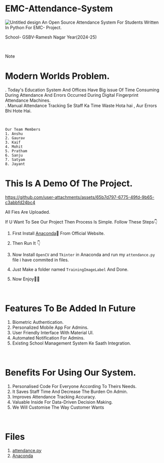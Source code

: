 # EMC-Attendance-System
![Untitled design](https://github.com/user-attachments/assets/b316a2f5-d5a2-4f1e-8c2f-2e0750c0ccd7)
An Open Source Attendance System For Students Written In Python For EMC- Project. 
<br>

School- GSBV-Ramesh Nagar
Year(2024-25)

<br>  

>[!NOTE]
># Modern Worlds Problem.
>. Today's Education System And Offices Have Big issue Of Time Consuming During Attendance And Errors Occurred     During Digital Fingerprint Attendance Machines. <br>
>. Manual Attendance Tracking Se Staff Ka Time Waste Hota hai , Aur Errors Bhi Hote Hai.



<br>


```
Our Team Members
1. Anshu 
2. Gaurav 
3. Kaif  
4. Mohit
5. Pratham 
6. Sanju 
7. Satyam
8. Jayant 
```


# This Is A Demo Of The Project.

https://github.com/user-attachments/assets/65b7d797-6775-49fd-9b65-c3abbfd24bc4

All Fies Are Uploaded.

If U Want To See Our Project Then Process Is Simple.
Follow These Steps👇
<br>
1. First Install [Anaconda](https://www.anaconda.com/download/success)🐍
From Official Website. <br> 

2. Then Run It 👇 

3. Now Install `OpenCV` and `Tkinter` in Anaconda and run my ``attendance.py`` file i have commited in files.
  
4. Just Make a folder named `TrainingImageLabel` 
And Done.
  
5. Now Enjoy🥳🥳

<br>

# Features To Be Added In Future

1. Biometric Authentication.
2. Personalized Mobile App For Admins.
3. User Friendly Interface With Material UI.
4. Automated Notification For Admins.
5. Existing School Management System Ke Saath Integration.


<br>

# Benefits For Using Our System.

1. Personalised Code For Everyone According To Theirs Needs.
2. It Saves Staff Time And Decrease The Burden On Admin.
3. Improves Attendance Tracking Accuracy.
4. Valuable Inside For Data-Driven Decision Making.
5. We Will Customise The Way Customer Wants

<br>

# Files

1. [attendance.py](https://github.com/mkr-infinity/EMC-Attendance-System/blob/main/attendance.py)
2. [Anaconda](https://www.anaconda.com/download/success)

